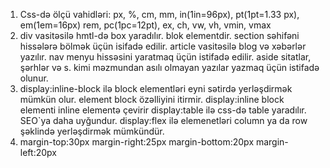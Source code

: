 1. Css-də ölçü vahidləri: px, %, cm, mm, in(1in=96px), pt(1pt=1.33 px), em(1em=16px)
rem, pc(1pc=12pt), ex, ch, vw, vh, vmin, vmax
2. div vasitəsilə hmtl-də box yaradılır. blok elementdir.
section səhifəni hissələrə bölmək üçün isifadə edilir.
article vasitəsilə blog və xəbərlər yazılır.
nav menyu hissəsini yaratmaq üçün istifadə edilir.
aside sitatlar, şərhlər və s. kimi məzmundan asılı olmayan yazılar yazmaq üçün istifadə olunur.
3. display:inline-block ilə block elementləri eyni sətirdə yerləşdirmək mümkün olur. element block özəlliyini itirmir.
display:inline block elementi inline elementə çevirir
display:table ilə css-də table yaradılır. SEO`ya daha uyğundur.
display:flex ilə elemenetləri column ya da row şəklində yerləşdirmək mümkündür.
4. margin-top:30px
   margin-right:25px
   margin-bottom:20px
   margin-left:20px


